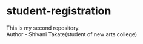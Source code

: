 # student-registration
This is my second repository.
<br>
Author - Shivani Takate(student of new arts college)
